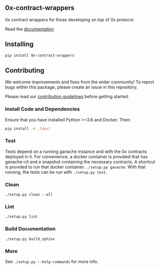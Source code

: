## 0x-contract-wrappers

0x contract wrappers for those developing on top of 0x protocol.

Read the [documentation](http://0x-contract-wrappers-py.s3-website-us-east-1.amazonaws.com/)

## Installing

```bash
pip install 0x-contract-wrappers
```

## Contributing

We welcome improvements and fixes from the wider community! To report bugs within this package, please create an issue in this repository.

Please read our [contribution guidelines](../../CONTRIBUTING.md) before getting started.

### Install Code and Dependencies

Ensure that you have installed Python >=3.6 and Docker. Then:

```bash
pip install -e .[dev]
```

### Test

Tests depend on a running ganache instance and with the 0x contracts deployed in it. For convenience, a docker container is provided that has ganache-cli and a snapshot containing the necessary contracts. A shortcut is provided to run that docker container: `./setup.py ganache`. With that running, the tests can be run with `./setup.py test`.

### Clean

`./setup.py clean --all`

### Lint

`./setup.py lint`

### Build Documentation

`./setup.py build_sphinx`

### More

See `./setup.py --help-commands` for more info.
